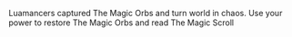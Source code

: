 Luamancers captured The Magic Orbs and turn world in chaos.
Use your power to restore The Magic Orbs and read The Magic Scroll
